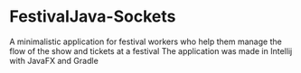 # FestivalJava-Sockets
A minimalistic application for festival workers who help them manage the flow of the show and tickets at a festival
The application was made in Intellij with JavaFX and Gradle
